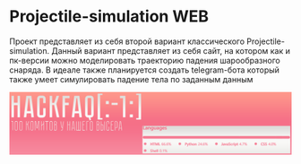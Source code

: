 # Projectile-simulation WEB
Проект представляет из себя второй вариант классического Projectile-simulation.
Данный вариант представляет из себя сайт, на котором как и пк-версии можно моделировать траекторию падения шарообразного снаряда.
В идеале также планируется создать telegram-бота который также умеет симулировать падение тела по заданным данным

![](/One_Hundred_Commit.png)
